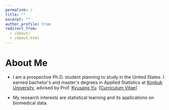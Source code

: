 ```yaml
---
permalink: /
title: ""
excerpt: ""
author_profile: true
redirect_from: 
  - /about/
  - /about.html
---
```


<!-- <p align="center">
  <img src="https://jaehochang92.github.io/files/jae.jpg?raw=true" alt="Photo" style="width: 450px;"/> 
</p> -->

# About Me
* I am a prospective Ph.D. student planning to study in the United States. I earned bachelor's and master's degrees in Applied Statistics at [Konkuk University](http://www.konkuk.ac.kr/do/Eng/Index.do), advised by Prof. [Kyusang Yu](http://home.konkuk.ac.kr/~kyusangu). [[Curriculum Vitae](http://jaehochang92.github.io/files/jae_cv.pdf)] 
<!-- [[Google Scholar](https://scholar.google.com/...)] -->
* My research interests are statistical learning and its applications on biomedical data.